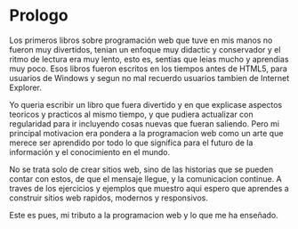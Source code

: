 # Prologo

Los primeros libros sobre programación web que tuve en mis manos no fueron muy divertidos, tenian un enfoque muy didactic y conservador y el ritmo de lectura era muy lento, esto es, sentias que leias mucho y aprendias muy poco. Esos libros fueron escritos en los tiempos antes de HTML5, para usuarios de Windows y segun no mal recuerdo usuarios tambien de Internet Explorer. 

Yo queria escribir un libro que fuera divertido y en que explicase aspectos teoricos y practicos al mismo tiempo, y que pudiera actualizar con regularidad para ir incluyendo cosas nuevas que fueran saliendo. Pero mi principal motivacion era pondera a la programacion web como un arte que merece ser aprendido por todo lo que significa para el futuro de la información y el conocimiento en el mundo.

No se trata solo de crear sitios web, sino de las historias que se pueden contar con estos, de que el mensaje llegue, y la comunicacion continue. A traves de los ejercicios y ejemplos que muestro aqui espero que aprendes a construir sitios web rapidos, modernos y responsivos.

Este es pues, mi tributo a la programacion web y lo que me ha enseñado.
